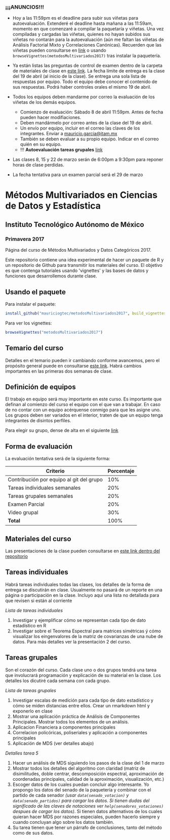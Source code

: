 
### ¡¡¡ANUNCIOS!!! ### 

* Hoy a las 11:59pm es el deadline para subir sus viñetas para autoevaluación. Extenderé el deadline hasta mañana a las 11:59am, momento en que comenzaré a compilar la paquetaría y viñetas. Una vez compiladas y cargadas las viñetas, quienes no hayan subidos sus viñetas no contarán para la autoevaluación (aún me faltan las viñetas de Análisis Factorial Mixto y Correlaciones Canónicas). Recuerden que las viñetas pueden consultarse en [link](https://github.com/mauriciogtec/metodosMultivariados2017/tree/master/inst/doc) o usando `browseVignettes(metodosMultivariados2017)` tras instalar la paquetería.
* Ya están listas las preguntas de control de examen dentro de la carpeta de materiales de clase en [este link](https://github.com/mauriciogtec/metodosMultivariados2017/blob/master/materiales_clase/MM2017PreguntasControl1.pdf). La fecha límite de entrega es la clase del 19 de abril (al inicio de la clase). Se entrega una sola lista de respuestas por equipo. Todo el equipo debe conocer el contenido de sus respuestas. Podrá haber controles orales el mismo 19 de abril.
* Todos los equipos deben mandarme por correo la evaluación de los viñetas de los demás equipos.
  + Comienzo de evaluación: Sábado 8 de abril 11:59pm. Antes de fecha pueden hacer modifiaciones.
  + Deben mandármelo por correo antes de la clase del 19 de abril.
  + Un envío por equipo, incluir en el correo las claves de los integrantes. Enviar a mauricio.garcia@itam.mx
  + También se deben evaluar a su propio equipo. Indicar en el correo quién en su equipo.
  + !!! **Autoevaluación tareas grupales** [link](https://docs.google.com/spreadsheets/d/1AMJilzkoFArcN8PbWPfvvNSQy1owxNfIMOBhsfAyNxw/edit?usp=sharing)


* Las clases 8, 15 y 22 de marzo serán de 6:00pm a 9:30pm para reponer horas de clase perdidas.
* La fecha tentativa para un examen parcial será el 29 de marzo

# Métodos Multivariados en Ciencias de Datos y Estadística
## Instituto Tecnológico Autónomo de México
### Primavera 2017

Página del curso de Métodos Multivariados y Datos Categóricos 2017.

Este repositorio contiene una idea experimental de hacer un paquete de R y un repositorio de Github para transmitir los materiales del curso. El objetivo es que contenga tutoriales usando 'vignettes' y las bases de datos y funciones que desarrollemos durante clase.

## Usando el paquete

Para instalar el paquete:

```r
install_github("mauriciogtec/metodosMultivariados2017", build_vignettes= TRUE)
```

Para ver los vignettes:

```r
browseVignettes("metodosMultivariados2017")

```

## Temario del curso

Detalles en el temario pueden ir cambiando conforme avancemos, pero el propósito general puede en consultarse [este link](https://github.com/mauriciogtec/metodosMultivariados2017/blob/master/materiales_clase/temario.pdf). Habrá cambios importantes en las primeras dos semanas de clase.

## Definición de equipos

El trabajo en equipo será muy importante en este curso. Es importante que definan al comienzo del curso el equipo con el que van a trabajar. En caso de no contar con un equipo acérquense conmigo para que les asigne uno. Los grupos deben ser variados en el interior, traten de que un equipo tenga integrantes de disintos perfiles.


Para elegir su grupo, dense de alta en el siguiente [link](https://docs.google.com/spreadsheets/d/1KzvMqAbdNL7UYAn8ZFPj1BReXLmg773BDPVRAG0ivrA/edit?usp=sharing)


## Forma de evaluación 

La evaluación tentativa será de la siguiente forma:

| Criterio | Porcentaje |
| --- | --- |
|Contribución por equipo al git del grupo	| 10% |
|Tareas individuales semanales	|	20% |
|Tareas grupales semanales	|	20% |
|Examen Parcial		|	20% |
|Video grupal		|		30% |
| **Total** | 100% |

## Materiales del curso

Las presentaciones de la clase pueden consultarse en [este link dentro del repositorio](https://github.com/mauriciogtec/metodosMultivariados2017/tree/master/materiales_clase/presentaciones)


## Tareas individuales

Habrá tareas individuales todas las clases, los detalles de la forma de entrega se discutirán en clase. Usualmente no pasará de un reporte en una página o participación en la clase. Incluyo aquí una lista no detallada para que revisen si están al corriente

*Lista de tareas individuales*

1. Investigar y ejemplificar cómo se representan cada tipo de dato estadístico en R
2. Investigar sobre el Teorema Espectral para matrices simétricas ý cómo visualizar los eingenvalores de la matriz de covarianzas de una nube de datos. Para más detalles ver la presentación 2 del curso.

## Tareas grupales

Son el corazón del curso. Cada clase uno o dos grupos tendrá una tarea que involucrará programación y explicación de su material en la clase. Los detalles los dicutiré cada semana con cada grupo.

*Lista de tareas grupales*

1. Investigar escalas de medición para cada tipo de dato estadístico y cómo se miden distancias entre ellos. Crear un rmarkdown html y exponerlo en clase
2. Mostrar una aplicación práctica de Análisis de Componentes Principales. Mostrar todos los elementos de un análisis.
3. Aplicacion Financiera a componentes principales
4. Correlacion policóricas, poliseriales y aplicación a componentes principales
5. Aplicación de MDS (ver detalles abajo)


*Detalles tarea 5*

1. Hacer un análisis de MDS siguiendo los pasos de la clase del 1 de marzo 
2. Mostrar todos los detalles del algoritmo con claridad (matriz de disimilitudes, doble centrar, descomposición espectral, aproximación de coordenadas principales, calidad de la aproximación, visualización, etc.)
3. Escoger datos de los cuales puedan concluir algo interesante. Yo propongo los datos del senado de la paquetería y combinar con el partido de cada senador *(usar `data(senado_votacion)` y `data(senado_partidos)` para cargar los datos. Si tienen dudas del significado de las claves de notaciones ver `help(senadores_votaciones)` despues de cargar los datos)*. Si tienen datos alternativos de los cuales quieran hacer MDS por razones especiales, pueden hacerlo siempre y cuando concluyan algo sobre los datos también.
4. Su tarea tienen que tener un párrafo de conclusiones, tanto del método como de sus datos.

